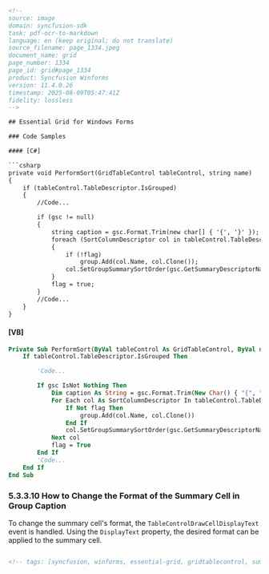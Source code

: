 ```html
<!--
source: image
domain: syncfusion-sdk
task: pdf-ocr-to-markdown
language: en (keep original; do not translate)
source_filename: page_1334.jpeg
document_name: grid
page_number: 1334
page_id: grid#page_1334
product: Syncfusion Winforms
version: 11.4.0.26
timestamp: 2025-08-09T05:47:41Z
fidelity: lossless
-->

## Essential Grid for Windows Forms

### Code Samples

#### [C#]

```csharp
private void PerformSort(GridTableControl tableControl, string name)
{
    if (tableControl.TableDescriptor.IsGrouped)
    {
        //Code...

        if (gsc != null)
        {
            string caption = gsc.Format.Trim(new char[] { '{', '}' });
            foreach (SortColumnDescriptor col in tableControl.TableDescriptor.GroupedColumns)
            {
                if (!flag)
                    group.Add(col.Name, col.Clone());
                col.SetGroupSummarySortOrder(gsc.GetSummaryDescriptorName(), caption, _summSort);
            }
            flag = true;
        }
        //Code...
    }
}
```

#### [VB]

```vb
Private Sub PerformSort(ByVal tableControl As GridTableControl, ByVal name As String)
    If tableControl.TableDescriptor.IsGrouped Then

        'Code...

        If gsc IsNot Nothing Then
            Dim caption As String = gsc.Format.Trim(New Char() { "{", "}" })
            For Each col As SortColumnDescriptor In tableControl.TableDescriptor.GroupedColumns
                If Not flag Then
                    group.Add(col.Name, col.Clone())
                End If
                col.SetGroupSummarySortOrder(gsc.GetSummaryDescriptorName(), caption, _summSort)
            Next col
            flag = True
        End If
        'Code...
    End If
End Sub
```

### 5.3.3.10 How to Change the Format of the Summary Cell in Group Caption

To change the summary cell's format, the `TableControlDrawCellDisplayText` event is handled. Using the `DisplayText` property, the desired format can be applied to the summary cell.
```html

<!-- tags: [syncfusion, winforms, essential-grid, gridtablecontrol, summarycellformat, groupcaption, drawcelldisplaytext] keywords: [grid, windows forms, summary cell, group caption, format, event, displaytext, performsort, c#, vb] -->
```